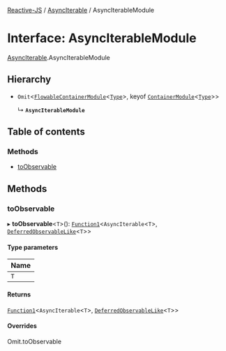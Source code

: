 [Reactive-JS](../README.md) / [AsyncIterable](../modules/AsyncIterable.md) / AsyncIterableModule

# Interface: AsyncIterableModule

[AsyncIterable](../modules/AsyncIterable.md).AsyncIterableModule

## Hierarchy

- `Omit`<[`FlowableContainerModule`](types.FlowableContainerModule.md)<[`Type`](../modules/AsyncIterable.md#type)\>, keyof [`ContainerModule`](types.ContainerModule.md)<[`Type`](../modules/AsyncIterable.md#type)\>\>

  ↳ **`AsyncIterableModule`**

## Table of contents

### Methods

- [toObservable](AsyncIterable.AsyncIterableModule.md#toobservable)

## Methods

### toObservable

▸ **toObservable**<`T`\>(): [`Function1`](../modules/functions.md#function1)<`AsyncIterable`<`T`\>, [`DeferredObservableLike`](types.DeferredObservableLike.md)<`T`\>\>

#### Type parameters

| Name |
| :------ |
| `T` |

#### Returns

[`Function1`](../modules/functions.md#function1)<`AsyncIterable`<`T`\>, [`DeferredObservableLike`](types.DeferredObservableLike.md)<`T`\>\>

#### Overrides

Omit.toObservable
